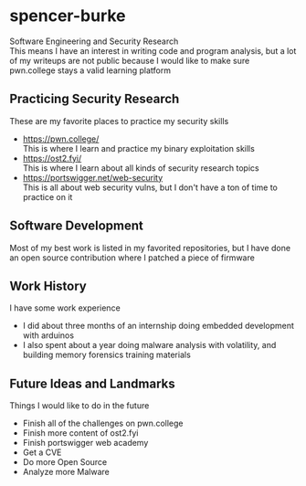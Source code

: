 # spencer-burke
Software Engineering and Security Research<br>
This means I have an interest in writing code and program analysis, but a lot of my writeups are not public because I would like to make sure pwn.college stays a valid learning platform
## Practicing Security Research
These are my favorite places to practice my security skills
- https://pwn.college/<br>
This is where I learn and practice my binary exploitation skills
- https://ost2.fyi/<br>
This is where I learn about all kinds of security research topics
- https://portswigger.net/web-security<br>
This is all about web security vulns, but I don't have a ton of time to practice on it
## Software Development
Most of my best work is listed in my favorited repositories, but I have done an open source contribution where I patched a piece of firmware
## Work History
I have some work experience
- I did about three months of an internship doing embedded development with arduinos
- I also spent about a year doing malware analysis with volatility, and building memory forensics training materials
## Future Ideas and Landmarks
Things I would like to do in the future
- Finish all of the challenges on pwn.college
- Finish more content of ost2.fyi
- Finish portswigger web academy
- Get a CVE
- Do more Open Source
- Analyze more Malware
